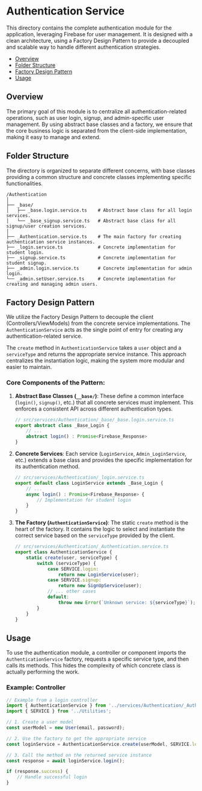 # Authentication Service

This directory contains the complete authentication module for the application, leveraging Firebase for user management. It is designed with a clean architecture, using a Factory Design Pattern to provide a decoupled and scalable way to handle different authentication strategies.

- [Overview](#overview)
- [Folder Structure](#folder-structure)
- [Factory Design Pattern](#factory-design-pattern)
- [Usage](#usage)

## Overview

The primary goal of this module is to centralize all authentication-related operations, such as user login, signup, and admin-specific user management. By using abstract base classes and a factory, we ensure that the core business logic is separated from the client-side implementation, making it easy to manage and extend.

## Folder Structure

The directory is organized to separate different concerns, with base classes providing a common structure and concrete classes implementing specific functionalities.

```
/Authentication
│
├── _base/
│   ├── _base.login.service.ts    # Abstract base class for all login services.
│   └── _base_signup.service.ts   # Abstract base class for all signup/user creation services.
│
├── _Authentication.service.ts    # The main factory for creating authentication service instances.
├── _login.service.ts             # Concrete implementation for student login.
├── _signup.service.ts            # Concrete implementation for student signup.
├── _admin.login.service.ts       # Concrete implementation for admin login.
└── _admin.setUser.service.ts     # Concrete implementation for creating and managing admin users.
```

## Factory Design Pattern

We utilize the Factory Design Pattern to decouple the client (Controllers/ViewModels) from the concrete service implementations. The `AuthenticationService` acts as the single point of entry for creating any authentication-related service.

The `create` method in `AuthenticationService` takes a `user` object and a `serviceType` and returns the appropriate service instance. This approach centralizes the instantiation logic, making the system more modular and easier to maintain.

### Core Components of the Pattern:

1.  **Abstract Base Classes (`__base/`)**: These define a common interface (`login()`, `signup()`, etc.) that all concrete services must implement. This enforces a consistent API across different authentication types.

    ```typescript
    // src/services/Authentication/_base/_base.login.service.ts
    export abstract class _Base_Login {
        // ...
        abstract login() : Promise<Firebase_Response>
    }
    ```

2.  **Concrete Services**: Each service (`LoginService`, `Admin_LoginService`, etc.) extends a base class and provides the specific implementation for its authentication method.

    ```typescript
    // src/services/Authentication/_login.service.ts
    export default class LoginService extends _Base_Login {
        // ...
        async login() : Promise<Firebase_Response> {
            // Implementation for student login
        }
    }
    ```

3.  **The Factory (`AuthenticationService`)**: The static `create` method is the heart of the factory. It contains the logic to select and instantiate the correct service based on the `serviceType` provided by the client.

    ```typescript
    // src/services/Authentication/_Authentication.service.ts
    export class AuthenticationService {
        static create(user, serviceType) {
            switch (serviceType) {
                case SERVICE.login:
                    return new LoginService(user);
                case SERVICE.signup:
                    return new SignUpService(user);
                // ... other cases
                default:
                    throw new Error(`Unknown service: ${serviceType}`);
            }
        }
    }
    ```

## Usage

To use the authentication module, a controller or component imports the `AuthenticationService` factory, requests a specific service type, and then calls its methods. This hides the complexity of which concrete class is actually performing the work.

### Example: Controller

```javascript
// Example from a login controller
import { AuthenticationService } from '../services/Authentication/_Authentication.service';
import { SERVICE } from '../Utilities';

// 1. Create a user model
const userModel = new User(email, password);

// 2. Use the factory to get the appropriate service
const loginService = AuthenticationService.create(userModel, SERVICE.login);

// 3. Call the method on the returned service instance
const response = await loginService.login();

if (response.success) {
    // Handle successful login
}
```
